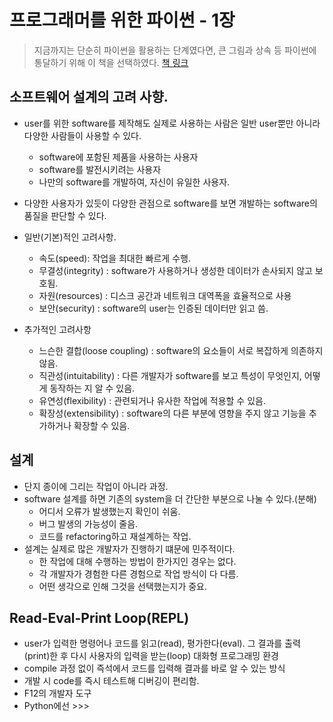 # 프로그래머를 위한 파이썬 - 1장 
>지금까지는 단순히 파이썬을 활용하는 단계였다면, 큰 그림과 상속 등 파이썬에 통달하기 위해 이 책을 선택하였다.
[책 링크](https://product.kyobobook.co.kr/detail/S000001942513)

## 소프트웨어 설계의 고려 사향.
* user를 위한 software를 제작해도 실제로 사용하는 사람은 일반 user뿐만 아니라 다양한 사람들이 사용할 수 있다.
    * software에 포함된 제품을 사용하는 사용자
    * software를 발전시키려는 사용자
    * 나만의 software를 개발하여, 자신이 유일한 사용자.
* 다양한 사용자가 있듯이 다양한 관점으로 software를 보면 개발하는 software의 품질을 판단할 수 있다.

* 일반(기본)적인 고려사항.
    * 속도(speed): 작업을 최대한 빠르게 수행.
    * 무결성(integrity) : software가 사용하거나 생성한 데이터가 손사되지 않고 보호됨.
    * 자원(resources) : 디스크 공간과 네트워크 대역폭을 효율적으로 사용
    * 보안(security) : software의 user는 인증된 데이터만 읽고 씀.

* 추가적인 고려사항
    * 느슨한 결합(loose coupling) : software의 요소들이 서로 복잡하게 의존하지 않음.
    * 직관성(intuitability) : 다른 개발자가 software를 보고 특성이 무엇인지, 어떻게 동작하는 지 알 수 있음.
    * 유연성(flexibility) : 관련되거나 유사한 작업에 적용할 수 있음.
    * 확장성(extensibility) : software의 다른 부분에 영향을 주지 않고 기능을 추가하거나 확장할 수 있음.


## 설계
* 단지 종이에 그리는 작업이 아니라 과정.
* software 설계를 하면 기존의 system을 더 간단한 부분으로 나눌 수 있다.(분해)
    * 어디서 오류가 발생했는지 확인이 쉬움.
    * 버그 발생의 가능성이 줄음.
    * 코드를 refactoring하고 재설계하는 작업.
* 설계는 실제로 많은 개발자가 진행하기 떄문에 민주적이다.
    * 한 작업에 대해 수행하는 방법이 한가지인 경우는 없다.
    * 각 개발자가 경험한 다른 경험으로 작업 방식이 다 다름.
    * 어떤 생각으로 인해 그것을 선택했는지가 중요.

## Read-Eval-Print Loop(REPL)
* user가 입력한 명령어나 코드를 읽고(read), 평가한다(eval). 그 결과를 출력(print)한 후 다시 사용자의 입력을 받는(loop) 대화형 프로그래밍 환경
* compile 과정 없이 즉석에서 코드를 입력해 결과를 바로 알 수 있는 방식
* 개발 시 code를 즉시 테스트해 디버깅이 편리함.
* F12의 개발자 도구
* Python에선 >>>
